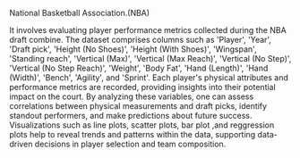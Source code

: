 National Basketball Association.(NBA)

It involves evaluating player performance metrics collected during the NBA draft combine. The dataset comprises columns such as 'Player', 'Year', 'Draft pick', 'Height (No Shoes)', 'Height (With Shoes)', 'Wingspan', 'Standing reach', 'Vertical (Max)', 'Vertical (Max Reach)', 'Vertical (No Step)', 'Vertical (No Step Reach)', 'Weight', 'Body Fat', 'Hand (Length)', 'Hand (Width)', 'Bench', 'Agility', and 'Sprint'. Each player's physical attributes and performance metrics are recorded, providing insights into their potential impact on the court. By analyzing these variables, one can assess correlations between physical measurements and draft picks, identify standout performers, and make predictions about future success. Visualizations such as line plots, scatter plots, bar plot ,and reggression plots help to reveal trends and patterns within the data, supporting data-driven decisions in player selection and team composition.
